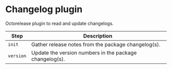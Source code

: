 # Changelog plugin

Octorelease plugin to read and update changelogs.

| Step | Description |
|------|-------------|
| `init` | Gather release notes from the package changelog(s). |
| `version` | Update the version numbers in the package changelog(s). |
